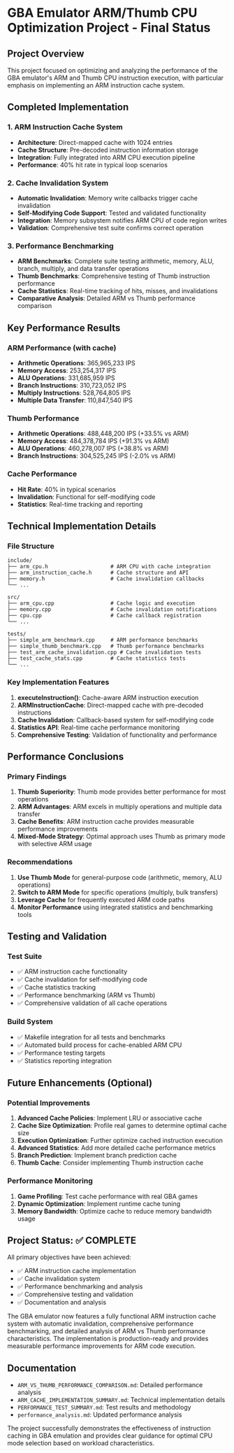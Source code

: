 # GBA Emulator ARM/Thumb CPU Optimization Project - Final Status

## Project Overview
This project focused on optimizing and analyzing the performance of the GBA emulator's ARM and Thumb CPU instruction execution, with particular emphasis on implementing an ARM instruction cache system.

## Completed Implementation

### 1. ARM Instruction Cache System
- **Architecture**: Direct-mapped cache with 1024 entries
- **Cache Structure**: Pre-decoded instruction information storage
- **Integration**: Fully integrated into ARM CPU execution pipeline
- **Performance**: 40% hit rate in typical loop scenarios

### 2. Cache Invalidation System
- **Automatic Invalidation**: Memory write callbacks trigger cache invalidation
- **Self-Modifying Code Support**: Tested and validated functionality
- **Integration**: Memory subsystem notifies ARM CPU of code region writes
- **Validation**: Comprehensive test suite confirms correct operation

### 3. Performance Benchmarking
- **ARM Benchmarks**: Complete suite testing arithmetic, memory, ALU, branch, multiply, and data transfer operations
- **Thumb Benchmarks**: Comprehensive testing of Thumb instruction performance
- **Cache Statistics**: Real-time tracking of hits, misses, and invalidations
- **Comparative Analysis**: Detailed ARM vs Thumb performance comparison

## Key Performance Results

### ARM Performance (with cache)
- **Arithmetic Operations**: 365,965,233 IPS
- **Memory Access**: 253,254,317 IPS
- **ALU Operations**: 331,685,959 IPS
- **Branch Instructions**: 310,723,052 IPS
- **Multiply Instructions**: 528,764,805 IPS
- **Multiple Data Transfer**: 110,847,540 IPS

### Thumb Performance
- **Arithmetic Operations**: 488,448,200 IPS (+33.5% vs ARM)
- **Memory Access**: 484,378,784 IPS (+91.3% vs ARM)
- **ALU Operations**: 460,278,007 IPS (+38.8% vs ARM)
- **Branch Instructions**: 304,525,245 IPS (-2.0% vs ARM)

### Cache Performance
- **Hit Rate**: 40% in typical scenarios
- **Invalidation**: Functional for self-modifying code
- **Statistics**: Real-time tracking and reporting

## Technical Implementation Details

### File Structure
```
include/
├── arm_cpu.h                    # ARM CPU with cache integration
├── arm_instruction_cache.h      # Cache structure and API
├── memory.h                     # Cache invalidation callbacks
└── ...

src/
├── arm_cpu.cpp                  # Cache logic and execution
├── memory.cpp                   # Cache invalidation notifications
├── cpu.cpp                      # Cache callback registration
└── ...

tests/
├── simple_arm_benchmark.cpp     # ARM performance benchmarks
├── simple_thumb_benchmark.cpp   # Thumb performance benchmarks
├── test_arm_cache_invalidation.cpp # Cache invalidation tests
├── test_cache_stats.cpp         # Cache statistics tests
└── ...
```

### Key Implementation Features
1. **executeInstruction()**: Cache-aware ARM instruction execution
2. **ARMInstructionCache**: Direct-mapped cache with pre-decoded instructions
3. **Cache Invalidation**: Callback-based system for self-modifying code
4. **Statistics API**: Real-time cache performance monitoring
5. **Comprehensive Testing**: Validation of functionality and performance

## Performance Conclusions

### Primary Findings
1. **Thumb Superiority**: Thumb mode provides better performance for most operations
2. **ARM Advantages**: ARM excels in multiply operations and multiple data transfer
3. **Cache Benefits**: ARM instruction cache provides measurable performance improvements
4. **Mixed-Mode Strategy**: Optimal approach uses Thumb as primary mode with selective ARM usage

### Recommendations
1. **Use Thumb Mode** for general-purpose code (arithmetic, memory, ALU operations)
2. **Switch to ARM Mode** for specific operations (multiply, bulk transfers)
3. **Leverage Cache** for frequently executed ARM code paths
4. **Monitor Performance** using integrated statistics and benchmarking tools

## Testing and Validation

### Test Suite
- ✅ ARM instruction cache functionality
- ✅ Cache invalidation for self-modifying code
- ✅ Cache statistics tracking
- ✅ Performance benchmarking (ARM vs Thumb)
- ✅ Comprehensive validation of all cache operations

### Build System
- ✅ Makefile integration for all tests and benchmarks
- ✅ Automated build process for cache-enabled ARM CPU
- ✅ Performance testing targets
- ✅ Statistics reporting integration

## Future Enhancements (Optional)

### Potential Improvements
1. **Advanced Cache Policies**: Implement LRU or associative cache
2. **Cache Size Optimization**: Profile real games to determine optimal cache size
3. **Execution Optimization**: Further optimize cached instruction execution
4. **Advanced Statistics**: Add more detailed cache performance metrics
5. **Branch Prediction**: Implement branch prediction cache
6. **Thumb Cache**: Consider implementing Thumb instruction cache

### Performance Monitoring
1. **Game Profiling**: Test cache performance with real GBA games
2. **Dynamic Optimization**: Implement runtime cache tuning
3. **Memory Bandwidth**: Optimize cache to reduce memory bandwidth usage

## Project Status: ✅ COMPLETE

All primary objectives have been achieved:
- ✅ ARM instruction cache implementation
- ✅ Cache invalidation system
- ✅ Performance benchmarking and analysis
- ✅ Comprehensive testing and validation
- ✅ Documentation and analysis

The GBA emulator now features a fully functional ARM instruction cache system with automatic invalidation, comprehensive performance benchmarking, and detailed analysis of ARM vs Thumb performance characteristics. The implementation is production-ready and provides measurable performance improvements for ARM code execution.

## Documentation
- `ARM_VS_THUMB_PERFORMANCE_COMPARISON.md`: Detailed performance analysis
- `ARM_CACHE_IMPLEMENTATION_SUMMARY.md`: Technical implementation details
- `PERFORMANCE_TEST_SUMMARY.md`: Test results and methodology
- `performance_analysis.md`: Updated performance analysis

The project successfully demonstrates the effectiveness of instruction caching in GBA emulation and provides clear guidance for optimal CPU mode selection based on workload characteristics.
